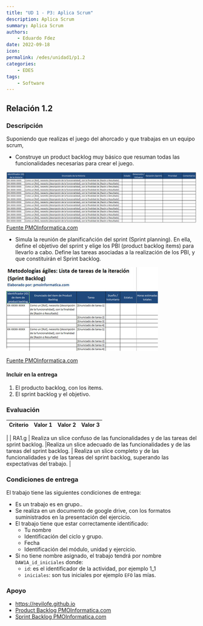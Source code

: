 ```yaml
---
title: "UD 1 - P3: Aplica Scrum"
description: Aplica Scrum
summary: Aplica Scrum
authors:
    - Eduardo Fdez
date: 2022-09-18
icon:   
permalink: /edes/unidad1/p1.2
categories:
    - EDES
tags:
    - Software
---
```

## Relación 1.2

### Descripción

Suponiendo que realizas el juego del ahorcado y que trabajas en un equipo scrum, 

- Construye un product backlog muy básico que resuman todas las funcionalidades necesarias para crear el juego. 
  
![](assets/EDES-U1.-p3-PB.png)
[Fuente PMOInformatica.com](http://www.pmoinformatica.com/2013/11/plantillas-scrum-pila-producto-product.html)

- Simula la reunión de planificañción del sprint (Sprint planning). En ella, define el objetivo del sprint y elige los PBI (product backlog items) para llevarlo a cabo. Define las tareas asociadas a la realización de los PBI, y que constituirán el Sprint backlog. 

![](assets/EDES-U1.-p3-TareasSprint.png)

[Fuente PMOInformatica.com](http://www.pmoinformatica.com/2016/11/plantillas-scrum-sprint-backlog.html)

#### Incluir en la entrega

1. El producto backlog, con los items. 
2. El sprint backlog y el objetivo.

### Evaluación

| Criterio | Valor 1                                                                                                  | Valor 2                                                               | Valor 3                                                                                   |
| ---------- | ---------------------------------------------------------------------------------------------------------- | ----------------------------------------------------------------------- | ------------------------------------------------------------------------------------------- |
|
| RA1.g    | Realiza un slice confuso de las funcionalidades y de las tareas del sprint backlog.                                  |Realiza un slice adecuado de las funcionalidades y de las tareas del sprint backlog. | Realiza un slice completo y de las funcionalidades y de las tareas del sprint backlog, superando las expectativas del trabajo.  |

### Condiciones de entrega

El trabajo tiene las siguientes condiciones de entrega:

* Es un trabajo es en grupo..
* Se realiza en un documento de google drive, con los formatos suministrados en la presentación del ejercicio.
* El trabajo tiene que estar correctamente identificado:
    * Tu nombre
    * Identificación del ciclo y grupo.
    * Fecha
    * Identificación del módulo, unidad y ejercicio.
* Si no tiene nombre asignado, el trabajo tendrá por nombre `DAW1A_id_iniciales` donde:
    * `id`: es el identificador de la actividad, por ejemplo 1_1
    * `iniciales`: son tus iniciales por ejemplo `EFO` las mías.

### Apoyo

* https://revilofe.github.io
* [Product Backlog PMOInformatica.com](http://www.pmoinformatica.com/2013/11/plantillas-scrum-pila-producto-product.html)
* [Sprint Backlog PMOInformatica.com](http://www.pmoinformatica.com/2016/11/plantillas-scrum-sprint-backlog.html)